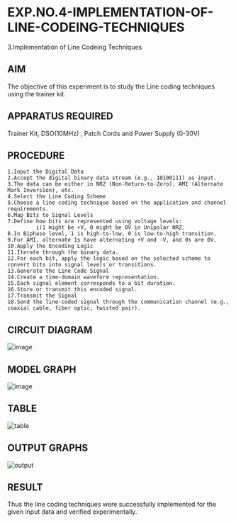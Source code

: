 # EXP.NO.4-IMPLEMENTATION-OF-LINE-CODEING-TECHNIQUES

3.Implementation of Line Codeing Techniques 
  
## AIM    
 The objective of this experiment is to study the Line coding techniques using the trainer kit. 
## APPARATUS REQUIRED
Trainer Kit, DSO(10MHz) , Patch Cords and Power Supply (0-30V)   
## PROCEDURE
```
1.Input the Digital Data
2.Accept the digital binary data stream (e.g., 10100111) as input.
3.The data can be either in NRZ (Non-Return-to-Zero), AMI (Alternate Mark Inversion), etc.
4.Select the Line Coding Scheme
5.Choose a line coding technique based on the application and channel requirements.
6.Map Bits to Signal Levels
7.Define how bits are represented using voltage levels:
         i)1 might be +V, 0 might be 0V in Unipolar NRZ.
8.In Biphase level, 1 is high-to-low, 0 is low-to-high transition.
9.For AMI, alternate 1s have alternating +V and -V, and 0s are 0V.
10.Apply the Encoding Logic
11.Iterate through the binary data.
12.For each bit, apply the logic based on the selected scheme to convert bits into signal levels or transitions.
13.Generate the Line Code Signal
14.Create a time-domain waveform representation.
15.Each signal element corresponds to a bit duration.
16.Store or transmit this encoded signal.
17.Transmit the Signal
18.Send the line-coded signal through the communication channel (e.g., coaxial cable, fiber optic, twisted pair).
```
## CIRCUIT DIAGRAM
![image](https://github.com/user-attachments/assets/eada3117-24f0-4b1b-af16-11f91bfc4208)

## MODEL GRAPH
![image](https://github.com/user-attachments/assets/7dbbb290-d5d5-41a3-bd97-4e9db1cb608d)

## TABLE
![table](https://github.com/user-attachments/assets/410841df-7971-4acc-a9b2-f1a3a23b1282)

## OUTPUT GRAPHS
![output](https://github.com/user-attachments/assets/6adfd457-f427-438a-a38c-0c70c2045412)



## RESULT 
Thus the line coding techniques were successfully implemented for the given input data and verified experimentally.
